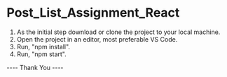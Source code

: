 # Post_List_Assignment_React

1. As the initial step download or clone the project to your local machine.
2. Open the project in an editor, most preferable VS Code.
3. Run, "npm install".
4. Run, "npm start".

---- Thank You ----
